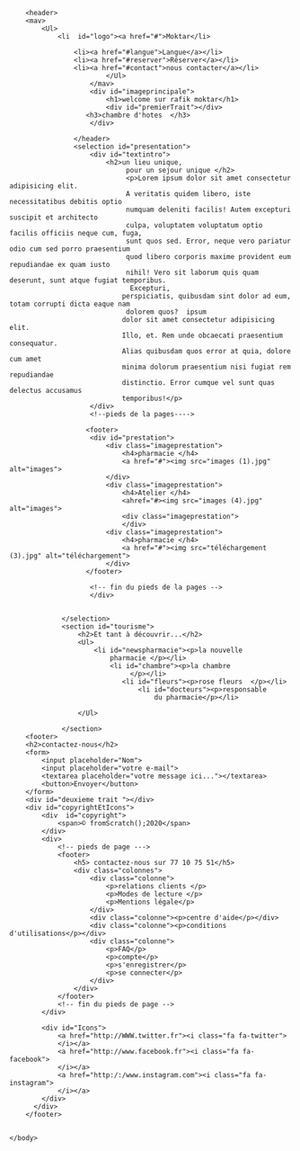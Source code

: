 <!DOCTYPE html>
<html lang="fr">
    <head>
    <meta charset="UTF+8">
    <title >pharmacie moktar</title>
<link rel="stylesheet" href="style.css">
 <link rel="stylesheet" href="https://cdnjs.clou
 dflare.com/ajax/libs/font-awesome/4.7.0/cs
 s/font-awesome.css">

</head>

<body>


        <header>
        <mav>
            <Ul>
                <li  id="logo"><a href="#">Moktar</li>
                    
                    <li><a href="#langue">Langue</a></li>
                    <li><a href="#reserver">Réserver</a></li>
                    <li><a href="#contact">nous contacter</a></li>
                            </Ul>
                        </mav>    
                        <div id="imageprincipale">
                            <h1>welcome sur rafik moktar</h1>
                            <div id="premierTrait"></div>
                       <h3>chambre d'hotes  </h3>
                        </div>

                    </header>
                    <selection id="presentation">
                        <div id="textintro">
                            <h2>un lieu unique,
                                 pour un sejour unique </h2>
                                 <p>Lorem ipsum dolor sit amet consectetur adipisicing elit.
                                 A veritatis quidem libero, iste necessitatibus debitis optio 
                                 numquam deleniti facilis! Autem excepturi suscipit et architecto 
                                 culpa, voluptatem voluptatum optio facilis officiis neque cum, fuga, 
                                 sunt quos sed. Error, neque vero pariatur odio cum sed porro praesentium 
                                 quod libero corporis maxime provident eum repudiandae ex quam iusto 
                                 nihil! Vero sit laborum quis quam deserunt, sunt atque fugiat temporibus.
                                  Excepturi,
                                perspiciatis, quibusdam sint dolor ad eum, totam corrupti dicta eaque nam
                                 dolorem quos?  ipsum 
                                dolor sit amet consectetur adipisicing elit.
                                Illo, et. Rem unde obcaecati praesentium consequatur.
                                Alias quibusdam quos error at quia, dolore cum amet 
                                minima dolorum praesentium nisi fugiat rem repudiandae 
                                distinctio. Error cumque vel sunt quas delectus accusamus 
                                temporibus!</p>
                        </div>
                        <!--pieds de la pages---->

                       <footer>
                        <div id="prestation">
                            <div class="imageprestation">
                                <h4>pharmacie </h4>
                                <a href="#"><img src="images (1).jpg" alt="images">
                            </div>
                            <div class="imageprestation">
                                <h4>Atelier </h4>
                                <ahref="#><img src="images (4).jpg" alt="images">
                                <div class="imageprestation">
                                </div>
                            <div class="imageprestation">
                                <h4>pharmacie </h4>
                                <a href="#"><img src="téléchargement (3).jpg" alt="téléchargement">
                            </div>
                       </footer>
                            
                        <!-- fin du pieds de la pages -->
                        </div>

                        
                 </selection>
                 <section id="tourisme">
                     <h2>Et tant à découvrir...</h2>
                     <Ul>
                         <li id="newspharmacie"><p>la nouvelle 
                             pharmacie </p></li>
                             <li id="chambre"><p>la chambre
                                  </p></li>
                                <li id="fleurs"><p>rose fleurs  </p></li>
                                    <li id="docteurs"><p>responsable 
                                        du pharmacie</p></li>
                            
                     </Ul>

                 </section>
        <footer>
        <h2>contactez-nous</h2>
        <form>
            <input placeholder="Nom">
            <input placeholder="votre e-mail">
            <textarea placeholder="votre message ici..."></textarea>
            <button>Envoyer</button>
        </form>
        <div id="deuxieme trait "></div>
        <div id="copyrightEtIcons">
            <div  id="copyright">
                <span>© fromScratch();2020</span>
            </div>
            <div>
                <!-- pieds de page --->
                <footer>
                    <h5> contactez-nous sur 77 10 75 51</h5>
                    <div class="colonnes">
                        <div class="colonne">
                            <p>relations clients </p>
                            <p>Modes de lecture </p>
                            <p>Mentions légale</p>
                        </div>
                        <div class="colonne"><p>centre d'aide</p></div>
                        <div class="colonne"><p>conditions d'utilisations</p></div>
                        <div class="colonne">
                            <p>FAQ</p>
                            <p>compte</p>
                            <p>s'enregistrer</p>
                            <p>se connecter</p>
                        </div>
                    </div>
                </footer>
                <!-- fin du pieds de page -->
            </div>
            
            <div id="Icons">
                <a href="http://WWW.twitter.fr"><i class="fa fa-twitter">
                </i></a>
                <a href="http://www.facebook.fr"><i class="fa fa-facebook">
                </i></a>
                <a href="http:/:/www.instagram.com"><i class="fa fa-instagram">
                </i></a>
            </div>
          </div>
        </footer>


    </body>


</html>
